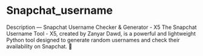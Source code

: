 # Snapchat_username
Description — Snapchat Username Checker &amp; Generator - X5 The Snapchat Username Tool - X5, created by Zanyar Dawd, is a powerful and lightweight Python tool designed to generate random usernames and check their availability on Snapchat.  🔹
